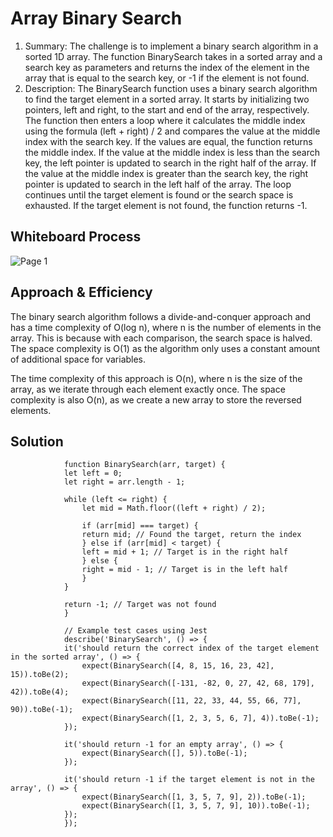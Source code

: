 # Array Binary Search
1.   Summary:
                The challenge is to implement a binary search algorithm in a sorted 1D array. The function BinarySearch takes in a sorted array and a search key as parameters and returns the index of the element in the array that is equal to the search key, or -1 if the element is not found.
2. Description:
                The BinarySearch function uses a binary search algorithm to find the target element in a sorted array. It starts by initializing two pointers, left and right, to the start and end of the array, respectively. The function then enters a loop where it calculates the middle index using the formula (left + right) / 2 and compares the value at the middle index with the search key. If the values are equal, the function returns the middle index. If the value at the middle index is less than the search key, the left pointer is updated to search in the right half of the array. If the value at the middle index is greater than the search key, the right pointer is updated to search in the left half of the array. The loop continues until the target element is found or the search space is exhausted. If the target element is not found, the function returns -1.

## Whiteboard Process
![Page 1](https://i.ibb.co/GFVWD0V/Whiteboard.jpg)


## Approach & Efficiency
The binary search algorithm follows a divide-and-conquer approach and has a time complexity of O(log n), where n is the number of elements in the array. This is because with each comparison, the search space is halved. The space complexity is O(1) as the algorithm only uses a constant amount of additional space for variables.

The time complexity of this approach is O(n), where n is the size of the array, as we iterate through each element exactly once. The space complexity is also O(n), as we create a new array to store the reversed elements.

## Solution
                function BinarySearch(arr, target) {
                let left = 0;
                let right = arr.length - 1;

                while (left <= right) {
                    let mid = Math.floor((left + right) / 2);

                    if (arr[mid] === target) {
                    return mid; // Found the target, return the index
                    } else if (arr[mid] < target) {
                    left = mid + 1; // Target is in the right half
                    } else {
                    right = mid - 1; // Target is in the left half
                    }
                }

                return -1; // Target was not found
                }

                // Example test cases using Jest
                describe('BinarySearch', () => {
                it('should return the correct index of the target element in the sorted array', () => {
                    expect(BinarySearch([4, 8, 15, 16, 23, 42], 15)).toBe(2);
                    expect(BinarySearch([-131, -82, 0, 27, 42, 68, 179], 42)).toBe(4);
                    expect(BinarySearch([11, 22, 33, 44, 55, 66, 77], 90)).toBe(-1);
                    expect(BinarySearch([1, 2, 3, 5, 6, 7], 4)).toBe(-1);
                });

                it('should return -1 for an empty array', () => {
                    expect(BinarySearch([], 5)).toBe(-1);
                });

                it('should return -1 if the target element is not in the array', () => {
                    expect(BinarySearch([1, 3, 5, 7, 9], 2)).toBe(-1);
                    expect(BinarySearch([1, 3, 5, 7, 9], 10)).toBe(-1);
                });
                });



